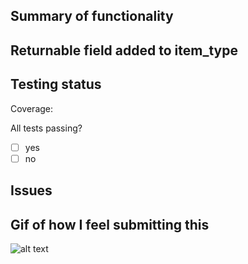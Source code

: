 ## Summary of functionality


## Returnable field added to item_type


## Testing status
Coverage: 

All tests passing?
- [ ] yes
- [ ] no
## Issues


## Gif of how I feel submitting this
![alt text]()
